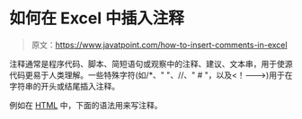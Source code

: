 # 如何在 Excel 中插入注释

> 原文：<https://www.javatpoint.com/how-to-insert-comments-in-excel>

注释通常是程序代码、脚本、简短语句或观察中的注释、建议、文本串，用于使源代码更易于人类理解。一些特殊字符(如/*、" "、//、" # "，以及<！--->)用于在字符串的开头或结尾插入注释。

例如在 [HTML](https://www.javatpoint.com/html-tutorial) 中，下面的语法用来写注释。

<!-- Write HTML comment here -- >

#### 注意:注释语句不被编译器和解释器执行。

### 评论类型

有以下两种评论-

**1。单行注释**

单行注释允许您一次只写一行注释。

**2 .复线 comment**

多行注释允许您同时为多行编写注释。

### 插入注释的优势

插入注释的优势列表如下所示-

1.  注释有助于用户轻松理解代码。
2.  它指出了需要避免的潜在问题领域。
3.  注释是用一般的文字写的，这就是为什么与代码相比更容易阅读的原因。
4.  它帮助你在一个地方收集信息。
5.  注释更容易表达，比实际代码更精确。
6.  一般来说，注释比代码短。

### 插入注释的缺点

1.  注释需要更多的空间和内存，这就是性能缓慢的原因。
2.  添加评论需要更多时间。
3.  有时，注释会破坏文档。
4.  与代码本身相比，注释不太可靠。
5.  它鼓励糟糕的代码。
6.  添加评论可能是一个高风险。

### 在 Excel 中插入注释的方法

在 Excel 中插入注释的方法列表讨论如下-

### 在 Excel 中插入注释

在 Excel 文档中插入注释为解释公式、单元格和其他重要数据提供了一个很好的方法。[微软 Excel](https://www.javatpoint.com/excel-tutorial) 提供了在文档中插入注释最简单快捷的方法。

### 在 Excel 中插入注释的步骤

在 Excel 中插入注释有以下步骤-

#### 注意:使用以下步骤，您可以在 Excel XP/2003、Excel 2007、Excel 2010、Excel 2013、Excel 2016、Excel 2019 和 Office 365 中插入注释。

**第一步:**进入底部窗口的**搜索栏**，输入**微软 Excel** ，然后从键盘上按下**回车键**。或者可以**双击微软 Excel 图标**打开微软 Excel 文档。

**第二步:**点击**文件选项卡- >新建- >空白文件- >创建**打开**新空白文件**。点击**文件- >打开- >浏览文件位置- >打开**打开**一个已有的微软 Excel 文档**。

![How to insert comments in Excel](img/6ad5290333c209d5d51f2dacad38d2d5.png)

#### 注意:在我们的例子中，我们将打开一个新的微软 Excel 文档。

**第三步:**准备一个文档列表，在 Excel 中插入注释。

**第 4 步:**将光标放在文档中您希望注释出现的单元格上。(我们使用单元格 C2 显示评论)

**第五步:在选中的单元格上右键**，会出现一个小弹出窗口，里面有选项列表。点击**插入评论**选项，如下图所示。

![How to insert comments in Excel](img/93459444cf21d17db9bf1ce24ff898ae.png)

**第六步:**屏幕上出现一个**小插评论**弹出。写下您想添加到文档中的任何注释。

![How to insert comments in Excel](img/19e3a4af1841331071576138b913c368.png)

**第七步:**从键盘按下**回车键**或在评论框外点击。现在，您可以看到注释被插入到您想要的单元格中。

![How to insert comments in Excel](img/335cf31d368e5f79c8d56807f9f6412b.png)

### 方法 2:使用“审阅”选项卡插入注释

**插入评论的步骤**

下面讨论了在 Excel 文档中插入注释的步骤列表-

**第一步:**双击桌面或任务栏中的微软 Excel 图标，打开微软 Excel 文档**。**

**第二步:**点击**文件- >新建- >空白文档- >创建**打开新的 Excel 文档。要打开一个现有文档，点击**文件- >打开- >浏览文件位置- >打开按钮**。

![How to insert comments in Excel](img/de167de22d1a6a74bb623a8b8fbf90a6.png)

#### 注意:在我们的例子中，我们使用一个现有的微软 Excel 文档。

**第三步:**点击想要插入评论的单元格。之后，点击功能区的**评论选项卡**，然后点击**评论区**的**新评论**选项。

![How to insert comments in Excel](img/77575385ff2f0bc3f09c62e146dd6fff.png)

**第四步:**屏幕上会出现一个**小插入注释对话框**，插入注释后，在文档中的任意位置按下。

![How to insert comments in Excel](img/d20be0949fa4e1abd58c43ca23a9da5c.png)

**第五步:**你可以看到你插入的评论会出现在你想要的单元格中。请看下面给出的截图。

![How to insert comments in Excel](img/25c031560e949292b0640f67f3753467.png)

### 在 Excel 中显示/隐藏注释

Microsoft Excel 还允许您使用功能区中的“全部显示”按钮来显示/隐藏 Excel 文档中的注释。

#### 注意:默认情况下，Excel 是用来隐藏注释的。

**在 Excel 中显示/隐藏注释的步骤**

按照下面给出的步骤在 Excel 文档中显示/隐藏注释-

**步骤 1:** 打开要显示/隐藏注释的新的或现有的 Microsoft Excel 文档。

**第二步:右键单击任意单元格上的**。一个选项列表将出现在屏幕上，点击**显示或隐藏评论选项。或者**点击功能区的**评论**选项卡，然后点击**评论组**下的**显示所有评论选项**，在 Excel 文档中显示或隐藏和隐藏或显示评论。

![How to insert comments in Excel](img/cbbb3602eeb31c2148bca97cdfc6a8bd.png)

### 在 Excel 中编辑注释

在 Microsoft Excel 文档中插入注释后，还可以根据需要对插入的注释进行更改(编辑)。

要编辑插入的注释，请遵循下面给出的步骤列表-

**第一步:**打开**一个现有的微软 Excel** 文档，编辑文档中的注释。

**第二步:在选中的单据上右键**。屏幕上将出现一个选项列表。点击**退出编辑文本选项，**或者您也可以将鼠标指针放在所选评论上来编辑评论，如下图所示。

![How to insert comments in Excel](img/9231f45f87cffed4ad98cd01e40de877.png)

**第三步:**删除之前的注释，添加想要插入的注释，然后点击文档中的任意位置。

![How to insert comments in Excel](img/101a6c24e10347dae1b423b7b28ba2f2.png)

现在，您可以看到您想要的内容被编辑到微软 Excel 文档中。

### 在 Excel 中删除注释

在 Microsoft Excel 文档中添加注释后，您也可以根据文档的要求将其删除。按照下面给出的最简单的步骤删除微软 Excel 文档中的注释-

**步骤 1:** 打开要删除注释的现有 Microsoft Excel 文档。

#### 注意:单击文件->打开选项->浏览现有文件位置->单击打开按钮打开现有的 Microsoft Excel 文档。

**第二步:**点击要从 Excel 文档中删除的注释。

**第三步:**转到功能区的**审核选项卡**。在**评论区**下，点击**删除按钮**。

**第四步:**完成上述步骤后，可以看到插入的注释从微软 Excel 文档中删除。

### Excel 文档中注释的格式

微软 Excel 自动使用电脑上的*字号为 9 的 **Tahoma 样式字体**和苹果电脑上的*字号为 10 的*在文档中插入注释。您还可以根据您对 Windows 和 Mac 的要求更改默认注释格式。*

**格式化注释的步骤**

格式化注释的步骤列表如下-

**步骤 1:** 打开新的或现有的微软 Excel 文档。

**步骤 2:** 选择要更改格式的注释，例如(更改颜色、样式、字体大小等)

**第三步:在选中的评论上右键**，屏幕上会出现一个选项列表。点击**格式评论**选项。请看下面给出的截图。

![How to insert comments in Excel](img/cefb4542e63e0158efc2494ca0e3344a.png)

**第四步:屏幕上会出现一个格式注释对话框**，在该对话框中执行以下操作-

1.  在“字体”部分选择要应用的字体。
2.  在“字体样式”部分选择字体样式。
3.  在大小部分选择大小。
4.  使用颜色部分下的下拉菜单选择颜色。
5.  在预览部分，您可以看到评论的预览。

对预览感到满意后，单击“格式注释”对话框底部的“确定”按钮。

![How to insert comments in Excel](img/082c77131a62e04d23ad39bcfe00d4d7.png)

#### 注意:在我们的例子中，我们改变了前面给出的注释的字体、字体样式和大小。

现在下面的截图显示，根据您的要求，注释是格式。

* * *